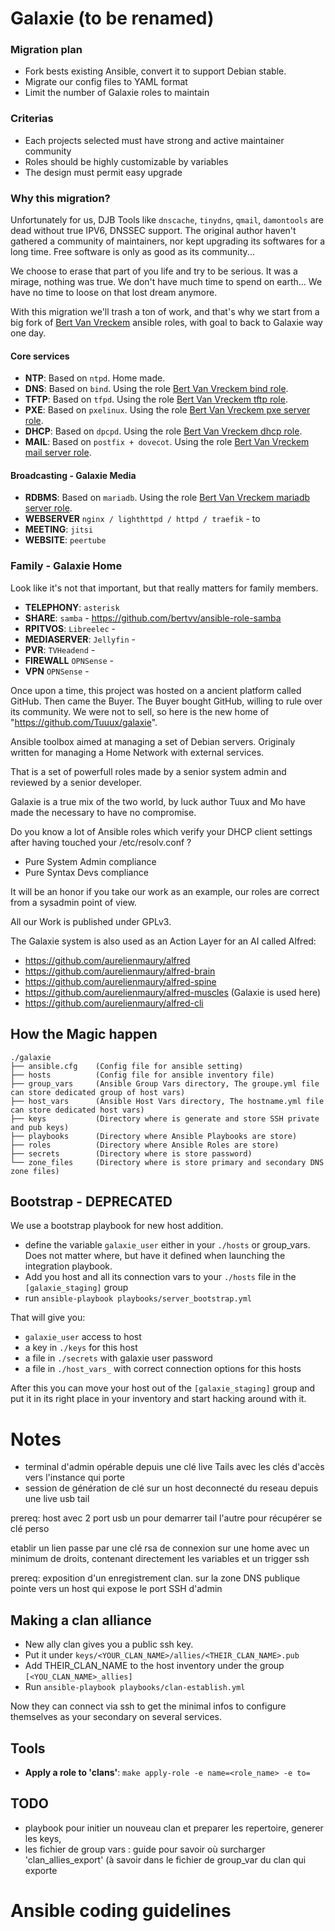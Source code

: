 # Galaxie (to be renamed)

### Migration plan

* Fork bests existing Ansible, convert it to support Debian stable.
* Migrate our config files to YAML format
* Limit the number of Galaxie roles to maintain

### Criterias

* Each projects selected must have strong and active maintainer community
* Roles should be highly customizable by variables
* The design must permit easy upgrade

### Why this migration?

Unfortunately for us, DJB Tools like ``dnscache``, ``tinydns``, ``qmail``, ``damontools`` are dead without true IPV6, DNSSEC support.
The original author haven't gathered a community of maintainers, nor kept upgrading its softwares for a long time.
Free software is only as good as its community...

We choose to erase that part of you life and try to be serious. It was a mirage, nothing was true.
We don't have much time to spend on earth... We have no time to loose on that lost dream anymore.

With this migration we'll trash a ton of work, and that's why we start from a big fork of [Bert Van Vreckem](https://github.com/bertvv) ansible roles,
with goal to back to Galaxie way one day.

#### Core services

* **NTP**: Based on `ntpd`. Home made.
* **DNS**: Based on `bind`. Using the role [Bert Van Vreckem bind  role](https://github.com/bertvv/ansible-role-bind).
* **TFTP**: Based on `tfpd`. Using the role [Bert Van Vreckem tftp role](https://github.com/bertvv/ansible-role-tftp).
* **PXE**: Based on `pxelinux`. Using the role [Bert Van Vreckem pxe server role](https://github.com/bertvv/ansible-role-pxeserver).
* **DHCP**: Based on `dpcpd`. Using the role [Bert Van Vreckem dhcp role](https://github.com/bertvv/ansible-role-dhcp).
* **MAIL**: Based on `postfix + dovecot`. Using the role [Bert Van Vreckem mail server role](https://github.com/bertvv/ansible-role-mailserver).

#### Broadcasting - Galaxie Media

* **RDBMS**: Based on `mariadb`. Using the role [Bert Van Vreckem mariadb server role](https://github.com/bertvv/ansible-role-mariadb).
* **WEBSERVER** ``nginx / lighthttpd / httpd / traefik`` - to
* **MEETING**: ``jitsi``
* **WEBSITE**: ``peertube``

### Family - Galaxie Home

Look like it's not that important, but that really matters for family members.

* **TELEPHONY**: ``asterisk``
* **SHARE**: ``samba`` - https://github.com/bertvv/ansible-role-samba
* **RPITVOS**: ``Libreelec`` -
* **MEDIASERVER**: ``Jellyfin`` -
* **PVR**: ``TVHeadend`` -
* **FIREWALL** ``OPNSense`` -
* **VPN** ``OPNSense`` -

Once upon a time, this project was hosted on a ancient platform called GitHub. Then came the Buyer.
The Buyer bought GitHub, willing to rule over its community. We were not to sell, so here is the new home of "https://github.com/Tuuux/galaxie".


Ansible toolbox aimed at managing a set of Debian servers. Originaly written for managing a Home Network with external services.

That is a set of powerfull roles made by a senior system admin and reviewed by a senior developer.

Galaxie is a true mix of the two world, by luck author Tuux and Mo have made the necessary to have no compromise.

Do you know a lot of Ansible roles which verify your DHCP client settings after having touched your /etc/resolv.conf ?

- Pure System Admin compliance
- Pure Syntax Devs compliance

It will be an honor if you take our work as an example, our roles are correct from a sysadmin point of view.

All our Work is published under GPLv3.

The Galaxie system is also used as an Action Layer for an AI called Alfred:

* https://github.com/aurelienmaury/alfred
* https://github.com/aurelienmaury/alfred-brain
* https://github.com/aurelienmaury/alfred-spine
* https://github.com/aurelienmaury/alfred-muscles (Galaxie is used here)
* https://github.com/aurelienmaury/alfred-cli

## How the Magic happen

```
./galaxie
├── ansible.cfg    (Config file for ansible setting)
├── hosts          (Config file for ansible inventory file)
├── group_vars     (Ansible Group Vars directory, The groupe.yml file can store dedicated group of host vars)
├── host_vars      (Ansible Host Vars directory, The hostname.yml file can store dedicated host vars)
├── keys           (Directory where is generate and store SSH private and pub keys)
├── playbooks      (Directory where Ansible Playbooks are store)
├── roles          (Directory where Ansible Roles are store)
├── secrets        (Directory where is store password)
└── zone_files     (Directory where is store primary and secondary DNS zone files)
```

## Bootstrap - DEPRECATED

We use a bootstrap playbook for new host addition.

* define the variable `galaxie_user` either in your `./hosts` or group_vars. Does not matter where, but have it defined when launching the integration playbook.
* Add you host and all its connection vars to your `./hosts` file in the `[galaxie_staging]` group
* run `ansible-playbook playbooks/server_bootstrap.yml`

That will give you:

* `galaxie_user` access to host
* a key in `./keys` for this host
* a file in `./secrets` with galaxie user password
* a file in `./host_vars_` with correct connection options for this hosts

After this you can move your host out of the `[galaxie_staging]` group and put it in its right place in your inventory and start hacking around with it.


# Notes

* terminal d'admin opérable depuis une clé live Tails avec les clés d'accès vers l'instance qui porte
* session de génération de clé sur un host deconnecté du reseau depuis une live usb tail

prereq: host avec 2 port usb un pour demarrer tail l'autre pour récupérer se clé perso

etablir un lien passe par une clé rsa de connexion sur une home avec un minimum de droits, contenant directement
les variables et un trigger ssh

prereq: exposition d'un enregistrement clan.<domain> sur la zone DNS publique
 pointe vers un host qui expose le port SSH d'admin

## Making a clan alliance

* New ally clan gives you a public ssh key.
* Put it under `keys/<YOUR_CLAN_NAME>/allies/<THEIR_CLAN_NAME>.pub`
* Add THEIR_CLAN_NAME to the host inventory under the group `[<YOU_CLAN_NAME>_allies]`
* Run `ansible-playbook playbooks/clan-establish.yml`

Now they can connect via ssh to get the minimal infos to configure themselves as your secondary on several services.

## Tools

* **Apply a role to 'clans'**: `make apply-role -e name=<role_name> -e to=`

## TODO

* playbook pour initier un nouveau clan et preparer les repertoire, generer les keys,
* les fichier de group vars : guide pour savoir où surcharger 'clan_allies_export' (à savoir dans le fichier de group_var du clan qui exporte

# Ansible coding guidelines